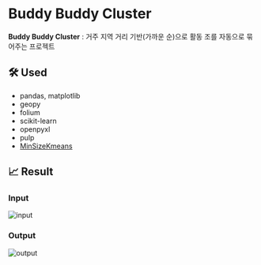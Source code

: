 # Buddy Buddy Cluster

**Buddy Buddy Cluster** : 거주 지역 거리 기반(가까운 순)으로 활동 조를 자동으로 묶어주는 프로젝트

## 🛠 Used

- pandas, matplotlib
- geopy
- folium
- scikit-learn
- openpyxl
- pulp
- [MinSizeKmeans](https://github.com/Behrouz-Babaki/MinSizeKmeans)

## 📈 Result

### Input

![input](https://github.com/dragontaek-lee/Buddy-Buddy/assets/54241139/9eb61771-5971-48b1-a046-6b7c5b5fee55)

### Output

![output](https://github.com/dragontaek-lee/Buddy-Buddy/assets/54241139/cc049c22-0332-44d5-a18f-9ee95ed77639)
